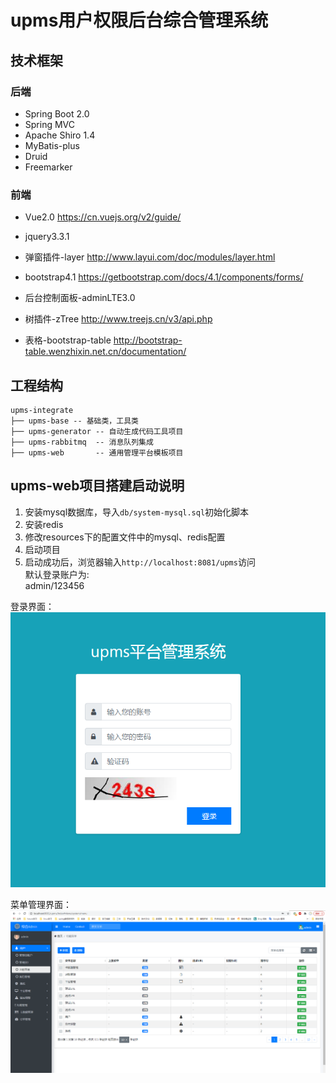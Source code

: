 # upms用户权限后台综合管理系统

## 技术框架
### 后端
- Spring Boot 2.0
- Spring MVC
- Apache Shiro 1.4
- MyBatis-plus
- Druid
- Freemarker

### 前端
- Vue2.0
https://cn.vuejs.org/v2/guide/

- jquery3.3.1

- 弹窗插件-layer
http://www.layui.com/doc/modules/layer.html

- bootstrap4.1
https://getbootstrap.com/docs/4.1/components/forms/

- 后台控制面板-adminLTE3.0

- 树插件-zTree
http://www.treejs.cn/v3/api.php

- 表格-bootstrap-table
http://bootstrap-table.wenzhixin.net.cn/documentation/

## 工程结构
``` 
upms-integrate
├── upms-base -- 基础类，工具类
├── upms-generator -- 自动生成代码工具项目
├── upms-rabbitmq  -- 消息队列集成
├── upms-web       -- 通用管理平台模板项目

```
## upms-web项目搭建启动说明
1. 安装mysql数据库，导入`db/system-mysql.sql`初始化脚本
2. 安装redis
3. 修改resources下的配置文件中的mysql、redis配置
4. 启动项目
5. 启动成功后，浏览器输入`http://localhost:8081/upms`访问  
默认登录账户为:  
admin/123456

登录界面：
![登录界面](https://github.com/zzfengxia/upms-integrate/blob/master/img/2.png "登录界面.png")

菜单管理界面：
![功能菜单](https://github.com/zzfengxia/upms-integrate/blob/master/img/1.png "功能菜单.png")
